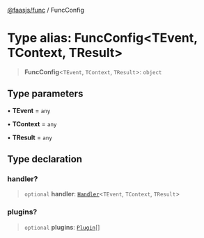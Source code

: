 [@faasjs/func](../README.md) / FuncConfig

# Type alias: FuncConfig\<TEvent, TContext, TResult\>

> **FuncConfig**\<`TEvent`, `TContext`, `TResult`\>: `object`

## Type parameters

• **TEvent** = `any`

• **TContext** = `any`

• **TResult** = `any`

## Type declaration

### handler?

> `optional` **handler**: [`Handler`](Handler.md)\<`TEvent`, `TContext`, `TResult`\>

### plugins?

> `optional` **plugins**: [`Plugin`](Plugin.md)[]
